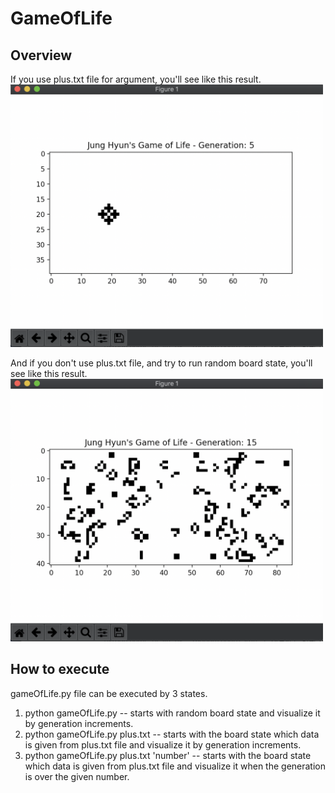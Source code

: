# GameOfLife

## Overview
If you use plus.txt file for argument, you'll see like this result.
<img src="./image/gameOfLife1.png" width="500" height="420"></img>

And if you don't use plus.txt file, and try to run random board state, you'll see like this result.
<img src="./image/gameOfLife2.png" width="500" height="420"></img>

## How to execute
gameOfLife.py file can be executed by 3 states.

1. python gameOfLife.py -- starts with random board state and visualize it by generation increments.
2. python gameOfLife.py plus.txt -- starts with the board state which data is given from plus.txt file and visualize it by generation increments.
3. python gameOfLife.py plus.txt 'number' -- starts with the board state which data is given from plus.txt file and visualize it when the generation is over the given number.